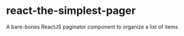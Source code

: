 # react-the-simplest-pager
A bare-bones ReactJS paginator component to organize a list of items

<Pager
                totalRecords=10
                itemsPerPage=5
                currentPage=1
                onPageChange=handler
/>
            
